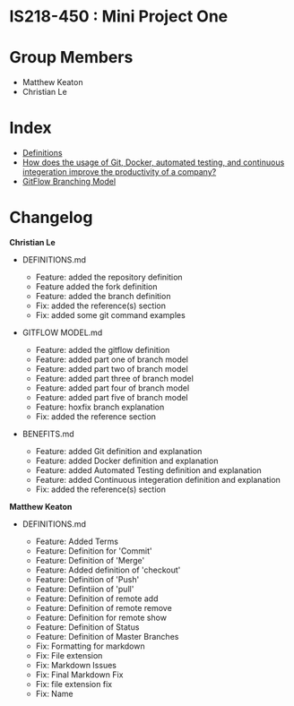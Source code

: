 # IS218-450 : Mini Project One

# Group Members
* Matthew Keaton
* Christian Le

# Index
* [Definitions](https://github.com/cl598/IS218-Mini-Project-One/blob/master/DEFINITIONS.md)
* [How does the usage of Git, Docker, automated testing, and continuous integeration improve the productivity of a company?](https://github.com/cl598/IS218-Mini-Project-One/blob/master/BENEFITS.md) 
* [GitFlow Branching Model](https://github.com/cl598/IS218-Mini-Project-One/blob/master/GITFLOW%20MODEL.md)

# Changelog

  **Christian Le**
  
  * DEFINITIONS.md
    - Feature: added the repository definition
    - Feature added the fork definition
    - Feature: added the branch definition
    - Fix: added the reference(s) section
    - Fix: added some git command examples
  
  * GITFLOW MODEL.md
    - Feature: added the gitflow definition
    - Feature: added part one of branch model
    - Feature: added part two of branch model
    - Feature: added part three of branch model
    - Feature: added part four of branch model
    - Feature: added part five of branch model
    - Feature: hoxfix branch explanation
    - Fix: added the reference section
  
  * BENEFITS.md  
    - Feature: added Git definition and explanation
    - Feature: added Docker definition and explanation
    - Feature: added Automated Testing definition and explanation
    - Feature: added Continuous integeration definition and explanation
    - Fix: added the reference(s) section
 
  **Matthew Keaton**
  
  * DEFINITIONS.md
  
    - Feature: Added Terms
    - Feature: Definition for 'Commit'
    - Feature: Definition of 'Merge'
    - Feature: Added definition of 'checkout'
    - Feature: Definition of 'Push'
    - Feature: Defintiion of 'pull'
    - Feature: Definition of remote add
    - Feature: Definition of remote remove
    - Feature: Definition for remote show
    - Feature: Definition of Status
    - Feature: Definition of Master Branches
    - Fix: Formatting for markdown
    - Fix: File extension
    - Fix: Markdown Issues
    - Fix: Final Markdown Fix
    - Fix: file extension fix
    - Fix: Name
